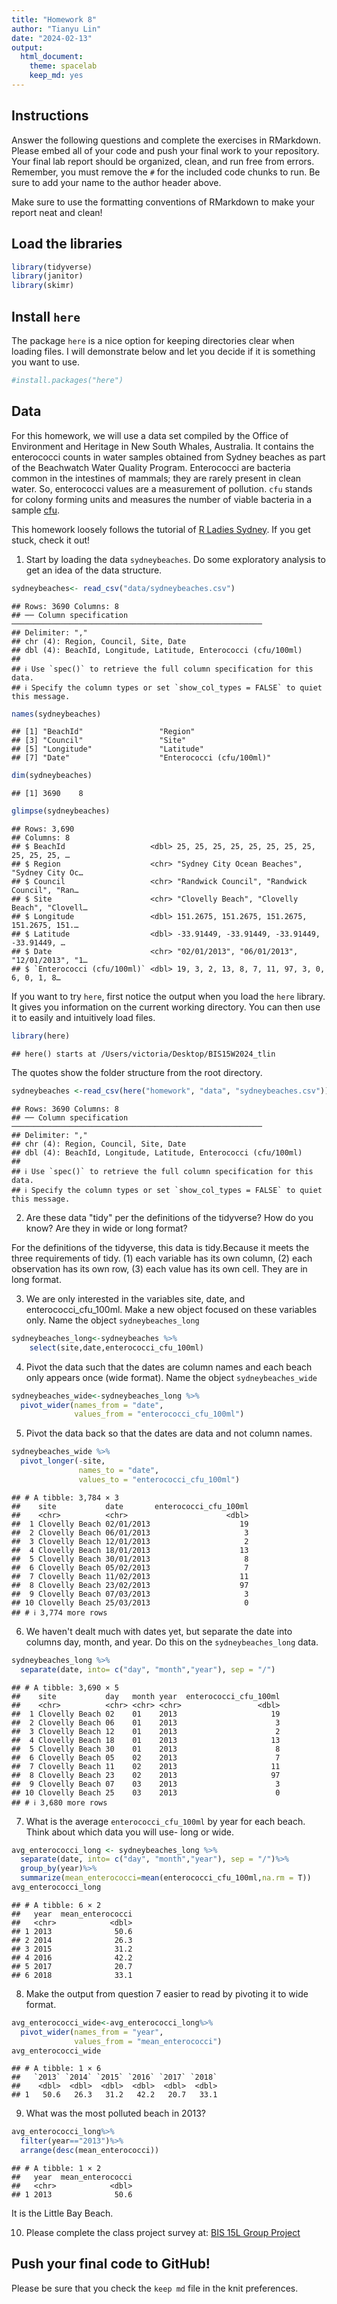 ```yaml
---
title: "Homework 8"
author: "Tianyu Lin"
date: "2024-02-13"
output:
  html_document: 
    theme: spacelab
    keep_md: yes
---
```




## Instructions
Answer the following questions and complete the exercises in RMarkdown. Please embed all of your code and push your final work to your repository. Your final lab report should be organized, clean, and run free from errors. Remember, you must remove the `#` for the included code chunks to run. Be sure to add your name to the author header above.  

Make sure to use the formatting conventions of RMarkdown to make your report neat and clean!  

## Load the libraries

```r
library(tidyverse)
library(janitor)
library(skimr)
```

## Install `here`
The package `here` is a nice option for keeping directories clear when loading files. I will demonstrate below and let you decide if it is something you want to use.  

```r
#install.packages("here")
```

## Data
For this homework, we will use a data set compiled by the Office of Environment and Heritage in New South Whales, Australia. It contains the enterococci counts in water samples obtained from Sydney beaches as part of the Beachwatch Water Quality Program. Enterococci are bacteria common in the intestines of mammals; they are rarely present in clean water. So, enterococci values are a measurement of pollution. `cfu` stands for colony forming units and measures the number of viable bacteria in a sample [cfu](https://en.wikipedia.org/wiki/Colony-forming_unit).   

This homework loosely follows the tutorial of [R Ladies Sydney](https://rladiessydney.org/). If you get stuck, check it out!  

1. Start by loading the data `sydneybeaches`. Do some exploratory analysis to get an idea of the data structure.

```r
sydneybeaches<- read_csv("data/sydneybeaches.csv")
```

```
## Rows: 3690 Columns: 8
## ── Column specification ────────────────────────────────────────────────────────
## Delimiter: ","
## chr (4): Region, Council, Site, Date
## dbl (4): BeachId, Longitude, Latitude, Enterococci (cfu/100ml)
## 
## ℹ Use `spec()` to retrieve the full column specification for this data.
## ℹ Specify the column types or set `show_col_types = FALSE` to quiet this message.
```


```r
names(sydneybeaches)
```

```
## [1] "BeachId"                 "Region"                 
## [3] "Council"                 "Site"                   
## [5] "Longitude"               "Latitude"               
## [7] "Date"                    "Enterococci (cfu/100ml)"
```


```r
dim(sydneybeaches)
```

```
## [1] 3690    8
```


```r
glimpse(sydneybeaches)
```

```
## Rows: 3,690
## Columns: 8
## $ BeachId                   <dbl> 25, 25, 25, 25, 25, 25, 25, 25, 25, 25, 25, …
## $ Region                    <chr> "Sydney City Ocean Beaches", "Sydney City Oc…
## $ Council                   <chr> "Randwick Council", "Randwick Council", "Ran…
## $ Site                      <chr> "Clovelly Beach", "Clovelly Beach", "Clovell…
## $ Longitude                 <dbl> 151.2675, 151.2675, 151.2675, 151.2675, 151.…
## $ Latitude                  <dbl> -33.91449, -33.91449, -33.91449, -33.91449, …
## $ Date                      <chr> "02/01/2013", "06/01/2013", "12/01/2013", "1…
## $ `Enterococci (cfu/100ml)` <dbl> 19, 3, 2, 13, 8, 7, 11, 97, 3, 0, 6, 0, 1, 8…
```

If you want to try `here`, first notice the output when you load the `here` library. It gives you information on the current working directory. You can then use it to easily and intuitively load files.

```r
library(here)
```

```
## here() starts at /Users/victoria/Desktop/BIS15W2024_tlin
```

The quotes show the folder structure from the root directory.

```r
sydneybeaches <-read_csv(here("homework", "data", "sydneybeaches.csv")) %>% clean_names()
```

```
## Rows: 3690 Columns: 8
## ── Column specification ────────────────────────────────────────────────────────
## Delimiter: ","
## chr (4): Region, Council, Site, Date
## dbl (4): BeachId, Longitude, Latitude, Enterococci (cfu/100ml)
## 
## ℹ Use `spec()` to retrieve the full column specification for this data.
## ℹ Specify the column types or set `show_col_types = FALSE` to quiet this message.
```

2. Are these data "tidy" per the definitions of the tidyverse? How do you know? Are they in wide or long format?

For the definitions of the tidyverse, this data is tidy.Because it meets the three requirements of tidy. (1) each variable has its own column, (2) each observation has its own row, (3) each value has its own cell. They are in long format.

3. We are only interested in the variables site, date, and enterococci_cfu_100ml. Make a new object focused on these variables only. Name the object `sydneybeaches_long`

```r
sydneybeaches_long<-sydneybeaches %>% 
    select(site,date,enterococci_cfu_100ml)
```

4. Pivot the data such that the dates are column names and each beach only appears once (wide format). Name the object `sydneybeaches_wide`

```r
sydneybeaches_wide<-sydneybeaches_long %>% 
  pivot_wider(names_from = "date",
              values_from = "enterococci_cfu_100ml")
```

5. Pivot the data back so that the dates are data and not column names.

```r
sydneybeaches_wide %>% 
  pivot_longer(-site,
               names_to = "date",
               values_to = "enterococci_cfu_100ml")
```

```
## # A tibble: 3,784 × 3
##    site           date       enterococci_cfu_100ml
##    <chr>          <chr>                      <dbl>
##  1 Clovelly Beach 02/01/2013                    19
##  2 Clovelly Beach 06/01/2013                     3
##  3 Clovelly Beach 12/01/2013                     2
##  4 Clovelly Beach 18/01/2013                    13
##  5 Clovelly Beach 30/01/2013                     8
##  6 Clovelly Beach 05/02/2013                     7
##  7 Clovelly Beach 11/02/2013                    11
##  8 Clovelly Beach 23/02/2013                    97
##  9 Clovelly Beach 07/03/2013                     3
## 10 Clovelly Beach 25/03/2013                     0
## # ℹ 3,774 more rows
```

6. We haven't dealt much with dates yet, but separate the date into columns day, month, and year. Do this on the `sydneybeaches_long` data.

```r
sydneybeaches_long %>% 
  separate(date, into= c("day", "month","year"), sep = "/")
```

```
## # A tibble: 3,690 × 5
##    site           day   month year  enterococci_cfu_100ml
##    <chr>          <chr> <chr> <chr>                 <dbl>
##  1 Clovelly Beach 02    01    2013                     19
##  2 Clovelly Beach 06    01    2013                      3
##  3 Clovelly Beach 12    01    2013                      2
##  4 Clovelly Beach 18    01    2013                     13
##  5 Clovelly Beach 30    01    2013                      8
##  6 Clovelly Beach 05    02    2013                      7
##  7 Clovelly Beach 11    02    2013                     11
##  8 Clovelly Beach 23    02    2013                     97
##  9 Clovelly Beach 07    03    2013                      3
## 10 Clovelly Beach 25    03    2013                      0
## # ℹ 3,680 more rows
```

7. What is the average `enterococci_cfu_100ml` by year for each beach. Think about which data you will use- long or wide.

```r
avg_enterococci_long <- sydneybeaches_long %>% 
  separate(date, into= c("day", "month","year"), sep = "/")%>%
  group_by(year)%>%
  summarize(mean_enterococci=mean(enterococci_cfu_100ml,na.rm = T))
avg_enterococci_long
```

```
## # A tibble: 6 × 2
##   year  mean_enterococci
##   <chr>            <dbl>
## 1 2013              50.6
## 2 2014              26.3
## 3 2015              31.2
## 4 2016              42.2
## 5 2017              20.7
## 6 2018              33.1
```

8. Make the output from question 7 easier to read by pivoting it to wide format.

```r
avg_enterococci_wide<-avg_enterococci_long%>% 
  pivot_wider(names_from = "year",
              values_from = "mean_enterococci")
avg_enterococci_wide
```

```
## # A tibble: 1 × 6
##   `2013` `2014` `2015` `2016` `2017` `2018`
##    <dbl>  <dbl>  <dbl>  <dbl>  <dbl>  <dbl>
## 1   50.6   26.3   31.2   42.2   20.7   33.1
```

9. What was the most polluted beach in 2013?

```r
avg_enterococci_long%>%
  filter(year=="2013")%>%
  arrange(desc(mean_enterococci))
```

```
## # A tibble: 1 × 2
##   year  mean_enterococci
##   <chr>            <dbl>
## 1 2013              50.6
```
It is the Little Bay Beach.

10. Please complete the class project survey at: [BIS 15L Group Project](https://forms.gle/H2j69Z3ZtbLH3efW6)

## Push your final code to GitHub!
Please be sure that you check the `keep md` file in the knit preferences.   
